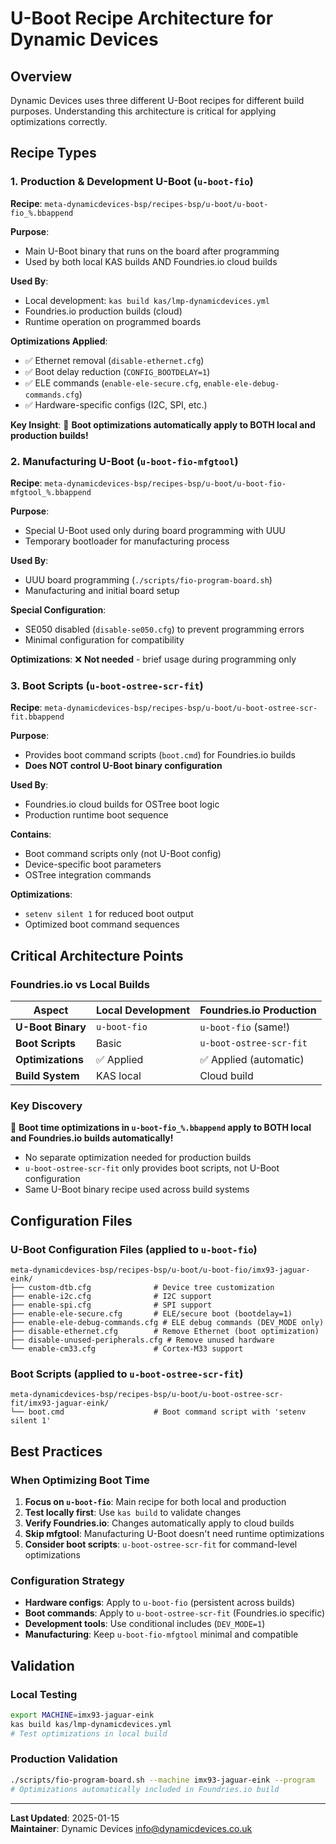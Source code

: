 # U-Boot Recipe Architecture for Dynamic Devices

## Overview

Dynamic Devices uses three different U-Boot recipes for different build purposes. Understanding this architecture is critical for applying optimizations correctly.

## Recipe Types

### 1. **Production & Development U-Boot** (`u-boot-fio`)

**Recipe**: `meta-dynamicdevices-bsp/recipes-bsp/u-boot/u-boot-fio_%.bbappend`

**Purpose**: 
- Main U-Boot binary that runs on the board after programming
- Used by both local KAS builds AND Foundries.io cloud builds

**Used By**:
- Local development: `kas build kas/lmp-dynamicdevices.yml`
- Foundries.io production builds (cloud)
- Runtime operation on programmed boards

**Optimizations Applied**:
- ✅ Ethernet removal (`disable-ethernet.cfg`)
- ✅ Boot delay reduction (`CONFIG_BOOTDELAY=1`)
- ✅ ELE commands (`enable-ele-secure.cfg`, `enable-ele-debug-commands.cfg`)
- ✅ Hardware-specific configs (I2C, SPI, etc.)

**Key Insight**: 🎉 **Boot optimizations automatically apply to BOTH local and production builds!**

### 2. **Manufacturing U-Boot** (`u-boot-fio-mfgtool`)

**Recipe**: `meta-dynamicdevices-bsp/recipes-bsp/u-boot/u-boot-fio-mfgtool_%.bbappend`

**Purpose**:
- Special U-Boot used only during board programming with UUU
- Temporary bootloader for manufacturing process

**Used By**:
- UUU board programming (`./scripts/fio-program-board.sh`)
- Manufacturing and initial board setup

**Special Configuration**:
- SE050 disabled (`disable-se050.cfg`) to prevent programming errors
- Minimal configuration for compatibility

**Optimizations**: ❌ **Not needed** - brief usage during programming only

### 3. **Boot Scripts** (`u-boot-ostree-scr-fit`)

**Recipe**: `meta-dynamicdevices-bsp/recipes-bsp/u-boot/u-boot-ostree-scr-fit.bbappend`

**Purpose**:
- Provides boot command scripts (`boot.cmd`) for Foundries.io builds
- **Does NOT control U-Boot binary configuration**

**Used By**:
- Foundries.io cloud builds for OSTree boot logic
- Production runtime boot sequence

**Contains**:
- Boot command scripts only (not U-Boot config)
- Device-specific boot parameters
- OSTree integration commands

**Optimizations**:
- `setenv silent 1` for reduced boot output
- Optimized boot command sequences

## Critical Architecture Points

### **Foundries.io vs Local Builds**

| Aspect | Local Development | Foundries.io Production |
|--------|------------------|------------------------|
| **U-Boot Binary** | `u-boot-fio` | `u-boot-fio` (same!) |
| **Boot Scripts** | Basic | `u-boot-ostree-scr-fit` |
| **Optimizations** | ✅ Applied | ✅ Applied (automatic) |
| **Build System** | KAS local | Cloud build |

### **Key Discovery**

🎯 **Boot time optimizations in `u-boot-fio_%.bbappend` apply to BOTH local and Foundries.io builds automatically!**

- No separate optimization needed for production builds
- `u-boot-ostree-scr-fit` only provides boot scripts, not U-Boot configuration
- Same U-Boot binary recipe used across build systems

## Configuration Files

### **U-Boot Configuration Files** (applied to `u-boot-fio`)

```
meta-dynamicdevices-bsp/recipes-bsp/u-boot/u-boot-fio/imx93-jaguar-eink/
├── custom-dtb.cfg              # Device tree customization
├── enable-i2c.cfg              # I2C support
├── enable-spi.cfg              # SPI support  
├── enable-ele-secure.cfg       # ELE/secure boot (bootdelay=1)
├── enable-ele-debug-commands.cfg # ELE debug commands (DEV_MODE only)
├── disable-ethernet.cfg        # Remove Ethernet (boot optimization)
├── disable-unused-peripherals.cfg # Remove unused hardware
└── enable-cm33.cfg             # Cortex-M33 support
```

### **Boot Scripts** (applied to `u-boot-ostree-scr-fit`)

```
meta-dynamicdevices-bsp/recipes-bsp/u-boot/u-boot-ostree-scr-fit/imx93-jaguar-eink/
└── boot.cmd                    # Boot command script with 'setenv silent 1'
```

## Best Practices

### **When Optimizing Boot Time**

1. **Focus on `u-boot-fio`**: Main recipe for both local and production
2. **Test locally first**: Use `kas build` to validate changes
3. **Verify Foundries.io**: Changes automatically apply to cloud builds
4. **Skip mfgtool**: Manufacturing U-Boot doesn't need runtime optimizations
5. **Consider boot scripts**: `u-boot-ostree-scr-fit` for command-level optimizations

### **Configuration Strategy**

- **Hardware configs**: Apply to `u-boot-fio` (persistent across builds)
- **Boot commands**: Apply to `u-boot-ostree-scr-fit` (Foundries.io specific)
- **Development tools**: Use conditional includes (`DEV_MODE=1`)
- **Manufacturing**: Keep `u-boot-fio-mfgtool` minimal and compatible

## Validation

### **Local Testing**
```bash
export MACHINE=imx93-jaguar-eink
kas build kas/lmp-dynamicdevices.yml
# Test optimizations in local build
```

### **Production Validation**
```bash
./scripts/fio-program-board.sh --machine imx93-jaguar-eink --program
# Optimizations automatically included in Foundries.io build
```

---

**Last Updated**: 2025-01-15  
**Maintainer**: Dynamic Devices <info@dynamicdevices.co.uk>
